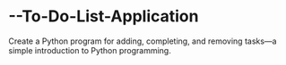 # --To-Do-List-Application
Create a Python program for adding, completing, and removing tasks—a simple introduction to Python programming.
